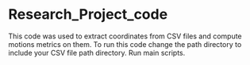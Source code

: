 # Research_Project_code
This code was used to extract coordinates from CSV files and compute motions metrics on them. To run this code change the path directory to include your CSV file path directory. Run main scripts.
